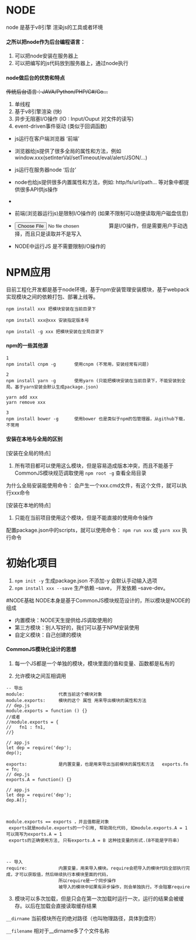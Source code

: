 # NODE
node 是基于v8引擎 渲染js的工具或者环境

#### 之所以把node作为后台编程语言：
1. 可以把node安装在服务器上
2. 可以把编写的js代码放到服务器上，通过node执行

#### node做后台的优势和特点

~~传统后台语言：JAVA/Python/PHP/C#/Go...~~

1. 单线程 
2. 基于v8引擎渲染 (快)
3. 异步无阻塞I/O操作 (IO : Input/Ouput  对文件的读写)
4. event-driven事件驱动 (类似于回调函数)



* js运行在客户端浏览器 ‘前端’
* 浏览器给js提供了很多全局的属性和方法，例如window.xxx(setInterVal/setTimeout/eval/alert/JSON/...)

* js运行在服务器node ‘后台’
* node也给js提供很多内置属性和方法，例如: http/fs/url/path... 等对象中都提供很多API供js操作
* 
* 前端(浏览器运行js)是限制I/O操作的 (如果不限制可以随便读取用户磁盘信息) 
* <input type='file'> 算是I/O操作，但是需要用户手动选择，而且只是读取并不是写入

* NODE中运行JS 是不需要限制I/O操作的


# NPM应用
目前工程化开发都是基于node环境，基于npm安装管理安装模块，基于webpack实现模块之间的依赖打包、部署上线等。

```
npm install xxx 把模块安装在当前目录下

npm install xxx@xxx 安装指定版本号

npm install -g xxx 把模块安装在全局目录下

```

#### npm的一些其他源

```
1
npm install cnpm -g       使用cnpm (不常用，安装经常有问题)

2
npm install yarn -g       使用yarn (只能把模块安装在当前目录下，不能安装到全局。基于yarn安装会默认生成package.json)

yarn add xxx
yarn remove xxx 

3
npm install bower -g      使用bower 也是类似于npm的包管理器，从github下载，不常用

```

#### 安装在本地与全局的区别

[安装在全局的特点]
1. 所有项目都可以使用这么模块，但是容易造成版本冲突，而且不能基于CommonJS模块规范调取使用
`npm root -g` 查看全局目录

为什么全局安装能使用命令：
会产生一个xxx.cmd文件，有这个文件，就可以执行xxx命令

[安装在本地的特点]
1. 只能在当前项目使用这个模块，但是不能直接的使用命令操作

配置package.json中的scripts，就可以使用命令：
`npm run xxx` 或 `yarn xxx` 执行命令

# 初始化项目

1. `npm init -y`              生成package.json  不添加-y 会默认手动输入选项
2. `npm install xxx --save`   生产依赖 –save，   开发依赖 –save-dev。

#NODE基础
NODE本身是基于CommonJS模块规范设计的，所以模块是NODE的组成

- 内置模块：NODE天生提供给JS调取使用的
- 第三方模块：别人写好的，我们可以基于NPM安装使用
- 自定义模块：自己创建的模块

#### CommonJS模块化设计的思想
1. 每一个JS都是一个单独的模块，模块里面的值和变量、函数都是私有的

2. 允许模块之间互相调用
```
-- 导出
module:             代表当前这个模块对象
module.exports:     模块的这个 属性 用来导出模块的属性和方法 
// dep.js
module.exports = function () {}
//或者
//module.exports = {  
//   fn1 : fn1,
//}

// app.js
let dep = require('dep');
dep();

exports:            是内置变量，也是用来导出当前模块的属性和方法   exports.fn = fn;
// dep.js
exports.A = function() {}   

// app.js
let dep = require('dep');
dep.A();



module.exports == exports ，并且值都是对象
 exports就是module.exports的一个引用, 帮助简化代码, 如module.exports.A = 1可以简写为exports.A = 1
 exports的正确使用方法, 只有exports.A = B 这种挂变量的形式.(B不能是字符串)



-- 导入
require:            内置变量，用来导入模块。require会把导入的模块代码全部执行完成，才可以获取值，然后继续执行本模块里面的代码，
                    所以require是一个同步操作
                    被导入的模块中如果有异步操作，则会单独执行。不会阻塞require

```

3. 模块可以多次加载，但是只会在第一次加载时运行一次，运行的结果会被缓存。以后在加载会直接读取缓存结果

`__dirname` 当前模块所在的绝对路径（也叫物理路径，具体到盘符）

`__filename` 相对于__dirname多了个文件名称



